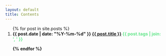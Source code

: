 ```yaml
---
layout: default
title: Contents
---
```


<ol>
  {% for post in site.posts %}
    <li>
    <b>
    <span class="meta">{{ post.date | date: "%Y-%m-%d" }}
    <a href="{{ post.url }}">{{ post.title }}</a>
    <font color="#63E58A"><span class="tag">{{ post.tags | join: ', ' }}</span>
    </font>
  
  {% endfor %}
</ol>
